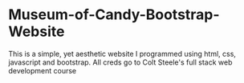 # Museum-of-Candy-Bootstrap-Website
This is a simple, yet aesthetic website I programmed using html, css, javascript and bootstrap. All creds go to Colt Steele's full stack web development course

